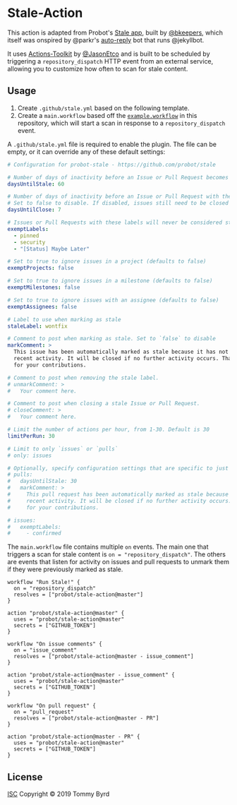 # Stale-Action

This action is adapted from Probot's [Stale app](https://github.com/probot/stale), built by [@bkeepers](https://github.com/bkeepers), which itself was onspired by @parkr's [auto-reply](https://github.com/parkr/auto-reply#optional-mark-and-sweep-stale-issues) bot that runs @jekyllbot.

It uses [Actions-Toolkit](https://github.com/JasonEtco/actions-toolkit) by [@JasonEtco](https://github.com/JasonEtco) and is built to be scheduled by triggering a `repository_dispatch` HTTP event from an external service, allowing you to customize how often to scan for stale content.

## Usage

1. Create `.github/stale.yml` based on the following template.
2. Create a `main.workflow` based off the [`example.workflow`](./example.workflow) in this repository, which will start a scan in response to a `repository_dispatch` event.

A `.github/stale.yml` file is required to enable the plugin. The file can be empty, or it can override any of these default settings:

```yml
# Configuration for probot-stale - https://github.com/probot/stale

# Number of days of inactivity before an Issue or Pull Request becomes stale
daysUntilStale: 60

# Number of days of inactivity before an Issue or Pull Request with the stale label is closed.
# Set to false to disable. If disabled, issues still need to be closed manually, but will remain marked as stale.
daysUntilClose: 7

# Issues or Pull Requests with these labels will never be considered stale. Set to `[]` to disable
exemptLabels:
  - pinned
  - security
  - "[Status] Maybe Later"

# Set to true to ignore issues in a project (defaults to false)
exemptProjects: false

# Set to true to ignore issues in a milestone (defaults to false)
exemptMilestones: false

# Set to true to ignore issues with an assignee (defaults to false)
exemptAssignees: false

# Label to use when marking as stale
staleLabel: wontfix

# Comment to post when marking as stale. Set to `false` to disable
markComment: >
  This issue has been automatically marked as stale because it has not had
  recent activity. It will be closed if no further activity occurs. Thank you
  for your contributions.

# Comment to post when removing the stale label.
# unmarkComment: >
#   Your comment here.

# Comment to post when closing a stale Issue or Pull Request.
# closeComment: >
#   Your comment here.

# Limit the number of actions per hour, from 1-30. Default is 30
limitPerRun: 30

# Limit to only `issues` or `pulls`
# only: issues

# Optionally, specify configuration settings that are specific to just 'issues' or 'pulls':
# pulls:
#   daysUntilStale: 30
#   markComment: >
#     This pull request has been automatically marked as stale because it has not had
#     recent activity. It will be closed if no further activity occurs. Thank you
#     for your contributions.

# issues:
#   exemptLabels:
#     - confirmed
```

The `main.workflow` file contains multiple `on` events. The main one that triggers a scan for stale content is `on = "repository_dispatch"`. The others are events that listen for activity on issues and pull requests to unmark them if they were previously marked as stale.

```hcl
workflow "Run Stale!" {
  on = "repository_dispatch"
  resolves = ["probot/stale-action@master"]
}

action "probot/stale-action@master" {
  uses = "probot/stale-action@master"
  secrets = ["GITHUB_TOKEN"]
}

workflow "On issue comments" {
  on = "issue_comment"
  resolves = ["probot/stale-action@master - issue_comment"]
}

action "probot/stale-action@master - issue_comment" {
  uses = "probot/stale-action@master"
  secrets = ["GITHUB_TOKEN"]
}

workflow "On pull request" {
  on = "pull_request"
  resolves = ["probot/stale-action@master - PR"]
}

action "probot/stale-action@master - PR" {
  uses = "probot/stale-action@master"
  secrets = ["GITHUB_TOKEN"]
}
```

## License

[ISC](LICENSE) Copyright © 2019 Tommy Byrd
